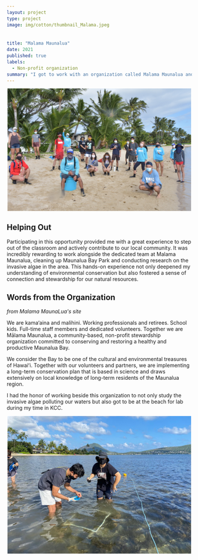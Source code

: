 ```yaml
---
layout: project
type: project
image: img/cotton/thumbnail_Malama.jpeg


title: "Malama Maunalua"
date: 2021
published: true
labels:
  - Non-profit organization
summary: "I got to work with an organization called Malama Maunalua and helped them clean up Maunalua Bay Park, as well as study the invasive algae along the way."
---
```


<div style="text-align: center;">
    <img src="../img/cotton/Group%20photo%201.JPG" width="500px"/>
</div>

## Helping Out

Participating in this opportunity provided me with a great experience to step out of the classroom and actively contribute to our local community. It was incredibly rewarding to work alongside the dedicated team at Malama Maunalua, cleaning up Maunalua Bay Park and conducting research on the invasive algae in the area. This hands-on experience not only deepened my understanding of environmental conservation but also fostered a sense of connection and stewardship for our natural resources.

## Words from the Organization

*from Malama MaunaLua's site*

We are kama‘aina and malihini. Working professionals and retirees. School kids. Full-time staff members and dedicated volunteers. Together we are Mālama Maunalua, a community-based, non-profit stewardship organization committed to conserving and restoring a healthy and productive Maunalua Bay.

We consider the Bay to be one of the cultural and environmental treasures of Hawaiʻi. Together with our volunteers and partners, we are implementing a long-term conservation plan that is based in science and draws extensively on local knowledge of long-term residents of the Maunalua region.

I had the honor of working beside this organization to not only study the invasive algae polluting our waters but also got to be at the beach for lab during my time in KCC.

<div style="text-align: center;">
    <img src="../img/cotton/Malama-MaunaLua.jpeg" width="500px"/>
</div>

